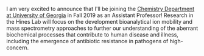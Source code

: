 
 



I am very excited to announce that I'll be joining the <a href="https://www.chem.uga.edu/" target="_blank">Chemistry Department at University of Georgia</a> in Fall 2019 as an Assistant Professor! Research in the Hines Lab will focus on the development bioanalytical ion mobility and mass spectrometry approaches to further our understanding of the aberrant biochemical processes that contribute to human disease and illness, including the emergence of antibiotic resistance in pathogens of high-concern.